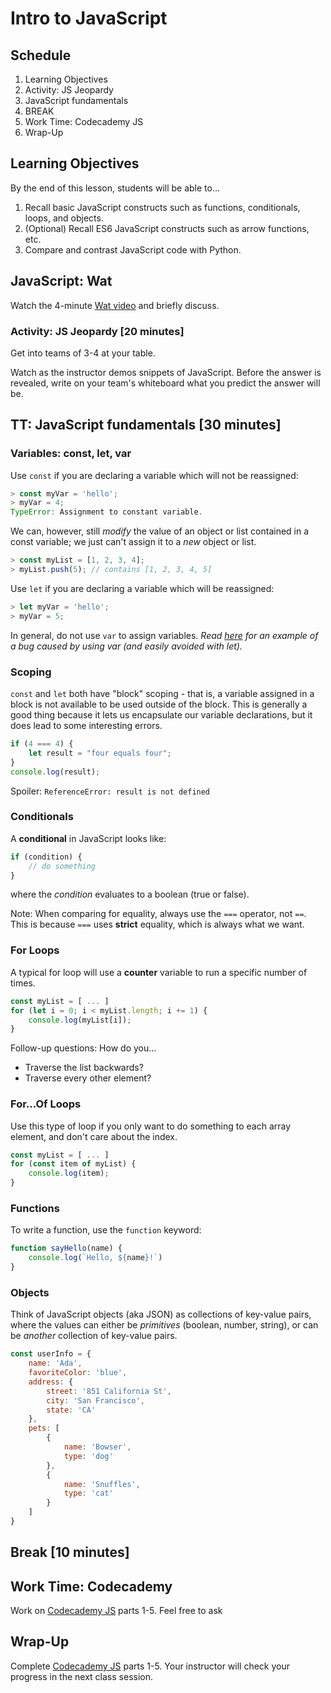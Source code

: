 # Intro to JavaScript

## Schedule

1. Learning Objectives
1. Activity: JS Jeopardy
1. JavaScript fundamentals
1. BREAK
1. Work Time: Codecademy JS
1. Wrap-Up

## Learning Objectives

By the end of this lesson, students will be able to...

1. Recall basic JavaScript constructs such as functions, conditionals, loops, and objects.
1. (Optional) Recall ES6 JavaScript constructs such as arrow functions, etc.
1. Compare and contrast JavaScript code with Python.

## JavaScript: Wat

Watch the 4-minute [Wat video](https://www.destroyallsoftware.com/talks/wat) and briefly discuss.

### Activity: JS Jeopardy [20 minutes]

Get into teams of 3-4 at your table.

Watch as the instructor demos snippets of JavaScript. Before the answer is revealed, write on your team's whiteboard what you predict the answer will be.

## TT: JavaScript fundamentals [30 minutes]

### Variables: const, let, var

Use `const` if you are declaring a variable which will not be reassigned:

```js
> const myVar = 'hello';
> myVar = 4;
TypeError: Assignment to constant variable.
```

We can, however, still _modify_ the value of an object or list contained in a const variable; we just can't assign it to a _new_ object or list.

```js
> const myList = [1, 2, 3, 4];
> myList.push(5); // contains [1, 2, 3, 4, 5]
```

Use `let` if you are declaring a variable which will be reassigned:

```js
> let myVar = 'hello';
> myVar = 5;
```

In general, do not use `var` to assign variables. _Read [here](https://hackernoon.com/why-you-shouldnt-use-var-anymore-f109a58b9b70) for an example of a bug caused by using var (and easily avoided with let)._

### Scoping

`const` and `let` both have "block" scoping - that is, a variable assigned in a block is not available to be used outside of the block. This is generally a good thing because it lets us encapsulate our variable declarations, but it does lead to some interesting errors.

```js
if (4 === 4) {
    let result = "four equals four";
}
console.log(result);
```

Spoiler: <spoiler> `ReferenceError: result is not defined` </spoiler>

### Conditionals

A **conditional** in JavaScript looks like:

```js
if (condition) {
    // do something
}
```

where the _condition_ evaluates to a boolean (true or false).

Note: When comparing for equality, always use the `===` operator, not `==`. This is because `===` uses **strict** equality, which is always what we want. 

### For Loops

A typical for loop will use a **counter** variable to run a specific number of times.

```js
const myList = [ ... ]
for (let i = 0; i < myList.length; i += 1) {
    console.log(myList[i]);
}
```

Follow-up questions: How do you...

- Traverse the list backwards?
- Traverse every other element?

### For...Of Loops

Use this type of loop if you only want to do something to each array element, and don't care about the index.

```js
const myList = [ ... ]
for (const item of myList) {
    console.log(item);
}
```

### Functions

To write a function, use the `function` keyword:

```js
function sayHello(name) {
    console.log(`Hello, ${name}!`)
}
```

### Objects

Think of JavaScript objects (aka JSON) as collections of key-value pairs, where the values can either be _primitives_ (boolean, number, string), or can be _another_ collection of key-value pairs.

```js
const userInfo = {
    name: 'Ada',
    favoriteColor: 'blue',
    address: {
        street: '851 California St',
        city: 'San Francisco',
        state: 'CA'
    },
    pets: [
        {
            name: 'Bowser',
            type: 'dog'
        },
        {
            name: 'Snuffles',
            type: 'cat'
        }
    ]
}
```

## Break [10 minutes]

## Work Time: Codecademy

Work on [Codecademy JS](https://www.codecademy.com/learn/introduction-to-javascript) parts 1-5. Feel free to ask 

## Wrap-Up

Complete [Codecademy JS](https://www.codecademy.com/learn/introduction-to-javascript) parts 1-5. Your instructor will check your progress in the next class session.